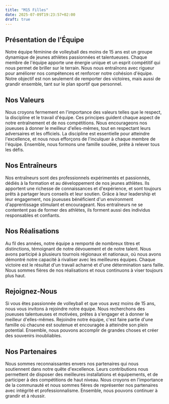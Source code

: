 ```yaml
---
title: "M15 Filles"
date: 2025-07-09T19:23:57+02:00
draft: true
---
```


## Présentation de l'Équipe

Notre équipe féminine de volleyball des moins de 15 ans est un groupe dynamique de jeunes athlètes passionnées et talentueuses. Chaque membre de l'équipe apporte une énergie unique et un esprit compétitif qui nous permet de briller sur le terrain. Nous nous entraînons avec rigueur pour améliorer nos compétences et renforcer notre cohésion d'équipe. Notre objectif est non seulement de remporter des victoires, mais aussi de grandir ensemble, tant sur le plan sportif que personnel.

## Nos Valeurs

Nous croyons fermement en l'importance des valeurs telles que le respect, la discipline et le travail d'équipe. Ces principes guident chaque aspect de notre entraînement et de nos compétitions. Nous encourageons nos joueuses à donner le meilleur d'elles-mêmes, tout en respectant leurs adversaires et les officiels. La discipline est essentielle pour atteindre l'excellence, et nous nous efforçons de l'inculquer à chaque membre de l'équipe. Ensemble, nous formons une famille soudée, prête à relever tous les défis.

## Nos Entraîneurs

Nos entraîneurs sont des professionnels expérimentés et passionnés, dédiés à la formation et au développement de nos jeunes athlètes. Ils apportent une richesse de connaissances et d'expérience, et sont toujours prêts à partager leurs conseils et leur soutien. Grâce à leur leadership et leur engagement, nos joueuses bénéficient d'un environment d'apprentissage stimulant et encourageant. Nos entraîneurs ne se contentent pas de former des athlètes, ils forment aussi des individus responsables et confiants.

## Nos Réalisations

Au fil des années, notre équipe a remporté de nombreux titres et distinctions, témoignant de notre dévouement et de notre talent. Nous avons participé à plusieurs tournois régionaux et nationaux, où nous avons démontré notre capacité à rivaliser avec les meilleures équipes. Chaque victoire est le résultat d'un travail acharné et d'une détermination sans faille. Nous sommes fières de nos réalisations et nous continuons à viser toujours plus haut.

## Rejoignez-Nous

Si vous êtes passionnée de volleyball et que vous avez moins de 15 ans, nous vous invitons à rejoindre notre équipe. Nous recherchons des joueuses talentueuses et motivées, prêtes à s'engager et à donner le meilleur d'elles-mêmes. Rejoindre notre équipe, c'est faire partie d'une famille où chacune est soutenue et encouragée à atteindre son plein potential. Ensemble, nous pouvons accomplir de grandes choses et créer des souvenirs inoubliables.

## Nos Partenaires

Nous sommes reconnaissantes envers nos partenaires qui nous soutiennent dans notre quête d'excellence. Leurs contributions nous permettent de disposer des meilleures installations et équipements, et de participer à des compétitions de haut niveau. Nous croyons en l'importance de la communauté et nous sommes fières de représenter nos partenaires avec intégrité et professionnalisme. Ensemble, nous pouvons continuer à grandir et à réussir.
